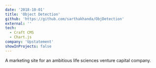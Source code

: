 ```yaml
---
date: '2018-10-01'
title: 'Object Detection'
github: 'https://github.com/sarthakhanda/ObjDetection'
external: ''
tech:
  - Craft CMS
  - Chart.js
company: 'Upstatement'
showInProjects: false
---
```


A marketing site for an ambitious life sciences venture capital company.
